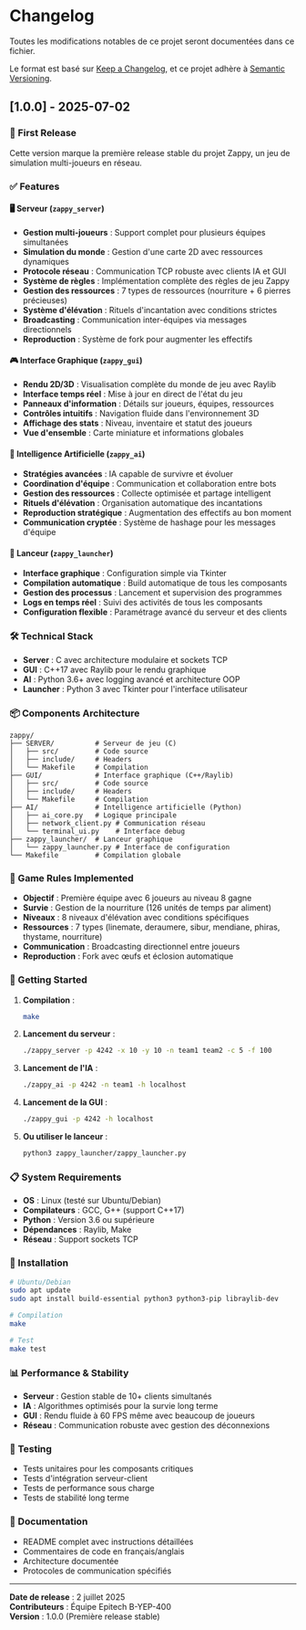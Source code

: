 # Changelog

Toutes les modifications notables de ce projet seront documentées dans ce fichier.

Le format est basé sur [Keep a Changelog](https://keepachangelog.com/en/1.0.0/),
et ce projet adhère à [Semantic Versioning](https://semver.org/spec/v2.0.0.html).

## [1.0.0] - 2025-07-02

### 🎉 First Release

Cette version marque la première release stable du projet Zappy, un jeu de simulation multi-joueurs en réseau.

### ✅ Features

#### 🖥️ Serveur (`zappy_server`)
- **Gestion multi-joueurs** : Support complet pour plusieurs équipes simultanées
- **Simulation du monde** : Gestion d'une carte 2D avec ressources dynamiques
- **Protocole réseau** : Communication TCP robuste avec clients IA et GUI
- **Système de règles** : Implémentation complète des règles de jeu Zappy
- **Gestion des ressources** : 7 types de ressources (nourriture + 6 pierres précieuses)
- **Système d'élévation** : Rituels d'incantation avec conditions strictes
- **Broadcasting** : Communication inter-équipes via messages directionnels
- **Reproduction** : Système de fork pour augmenter les effectifs

#### 🎮 Interface Graphique (`zappy_gui`)
- **Rendu 2D/3D** : Visualisation complète du monde de jeu avec Raylib
- **Interface temps réel** : Mise à jour en direct de l'état du jeu
- **Panneaux d'information** : Détails sur joueurs, équipes, ressources
- **Contrôles intuitifs** : Navigation fluide dans l'environnement 3D
- **Affichage des stats** : Niveau, inventaire et statut des joueurs
- **Vue d'ensemble** : Carte miniature et informations globales

#### 🤖 Intelligence Artificielle (`zappy_ai`)
- **Stratégies avancées** : IA capable de survivre et évoluer
- **Coordination d'équipe** : Communication et collaboration entre bots
- **Gestion des ressources** : Collecte optimisée et partage intelligent
- **Rituels d'élévation** : Organisation automatique des incantations
- **Reproduction stratégique** : Augmentation des effectifs au bon moment
- **Communication cryptée** : Système de hashage pour les messages d'équipe

#### 🚀 Lanceur (`zappy_launcher`)
- **Interface graphique** : Configuration simple via Tkinter
- **Compilation automatique** : Build automatique de tous les composants
- **Gestion des processus** : Lancement et supervision des programmes
- **Logs en temps réel** : Suivi des activités de tous les composants
- **Configuration flexible** : Paramétrage avancé du serveur et des clients

### 🛠️ Technical Stack

- **Server** : C avec architecture modulaire et sockets TCP
- **GUI** : C++17 avec Raylib pour le rendu graphique
- **AI** : Python 3.6+ avec logging avancé et architecture OOP
- **Launcher** : Python 3 avec Tkinter pour l'interface utilisateur

### 📦 Components Architecture

```
zappy/
├── SERVER/          # Serveur de jeu (C)
│   ├── src/         # Code source
│   ├── include/     # Headers
│   └── Makefile     # Compilation
├── GUI/             # Interface graphique (C++/Raylib)
│   ├── src/         # Code source
│   ├── include/     # Headers
│   └── Makefile     # Compilation
├── AI/              # Intelligence artificielle (Python)
│   ├── ai_core.py   # Logique principale
│   ├── network_client.py # Communication réseau
│   └── terminal_ui.py    # Interface debug
├── zappy_launcher/  # Lanceur graphique
│   └── zappy_launcher.py # Interface de configuration
└── Makefile         # Compilation globale
```

### 🎯 Game Rules Implemented

- **Objectif** : Première équipe avec 6 joueurs au niveau 8 gagne
- **Survie** : Gestion de la nourriture (126 unités de temps par aliment)
- **Niveaux** : 8 niveaux d'élévation avec conditions spécifiques
- **Ressources** : 7 types (linemate, deraumere, sibur, mendiane, phiras, thystame, nourriture)
- **Communication** : Broadcasting directionnel entre joueurs
- **Reproduction** : Fork avec œufs et éclosion automatique

### 🚀 Getting Started

1. **Compilation** :
   ```bash
   make
   ```

2. **Lancement du serveur** :
   ```bash
   ./zappy_server -p 4242 -x 10 -y 10 -n team1 team2 -c 5 -f 100
   ```

3. **Lancement de l'IA** :
   ```bash
   ./zappy_ai -p 4242 -n team1 -h localhost
   ```

4. **Lancement de la GUI** :
   ```bash
   ./zappy_gui -p 4242 -h localhost
   ```

5. **Ou utiliser le lanceur** :
   ```bash
   python3 zappy_launcher/zappy_launcher.py
   ```

### 📋 System Requirements

- **OS** : Linux (testé sur Ubuntu/Debian)
- **Compilateurs** : GCC, G++ (support C++17)
- **Python** : Version 3.6 ou supérieure
- **Dépendances** : Raylib, Make
- **Réseau** : Support sockets TCP

### 🔧 Installation

```bash
# Ubuntu/Debian
sudo apt update
sudo apt install build-essential python3 python3-pip libraylib-dev

# Compilation
make

# Test
make test
```

### 📊 Performance & Stability

- **Serveur** : Gestion stable de 10+ clients simultanés
- **IA** : Algorithmes optimisés pour la survie long terme
- **GUI** : Rendu fluide à 60 FPS même avec beaucoup de joueurs 
- **Réseau** : Communication robuste avec gestion des déconnexions

### 🧪 Testing

- Tests unitaires pour les composants critiques
- Tests d'intégration serveur-client
- Tests de performance sous charge
- Tests de stabilité long terme

### 📝 Documentation

- README complet avec instructions détaillées
- Commentaires de code en français/anglais
- Architecture documentée
- Protocoles de communication spécifiés

---

**Date de release** : 2 juillet 2025  
**Contributeurs** : Équipe Epitech B-YEP-400  
**Version** : 1.0.0 (Première release stable)
